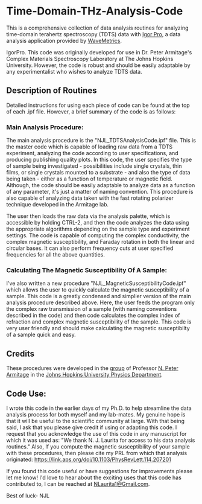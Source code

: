 # Time-Domain-THz-Analysis-Code

This is a comprehensive collection of data analysis routines for analyzing time-domain terahertz spectroscopy (TDTS) data with [Igor Pro](https://www.wavemetrics.com/products/igorpro/igorpro.htm), a data analysis application provided by [WaveMetrics](https://www.wavemetrics.com/index.html).

IgorPro.  This code was originally developed for use in Dr. Peter Armitage's Complex Materials Spectroscopy Laboratory at The Johns Hopkins University.  However, the code is robust and should be easily adaptable by any experimentalist who wishes to analyze TDTS data.

## **Description of Routines**

Detailed instructions for using each piece of code can be found at the top of each .ipf file.  However, a brief summary of the code is as follows:

### **Main Analysis Procedure**:

The main analysis procedure is the "NJL_TDTSAnalysisCode.ipf" file.  This is the master code which is capable of loading raw data from a TDTS experiment, analyzing the code according to user specifications, and producing publishing quality plots.  In this code, the user specifies the type of sample being investigated - possibilities include single crystals, thin films, or single crystals mounted to a substrate - and also the type of data being taken - either as a function of temperature or magnetic field.  Although, the code should be easily adaptable to analyze data as a function of any parameter, it's just a matter of naming convention.  This procedure is also capable of analyzing data taken with the fast rotating polarizer technique developed in the Armitage lab. 

The user then loads the raw data via the analysis palette, which is accessible by holding CTRL-2, and then the code analyzes the data using the appropriate algorithms depending on the sample type and experiment settings.  The code is capable of computing the complex conductivity, the complex magnetic susceptibility, and Faraday rotation in both the linear and circular bases.  It can also perform frequency cuts at user specified frequencies for all the above quantities.

### **Calculating The Magnetic Susceptibility Of A Sample**:

I've also written a new procedure "NJL_MagneticSusceptibilityCode.ipf" which allows the user to quickly calculate the magnetic susceptibility of a sample.  This code is a greatly condensed and simplier version of the main analysis procedure described above.  Here, the user feeds the program only the complex raw transmission of a sample (with naming conventions described in the code) and then code calculates the complex index of refraction and complex magnetic susceptibility of the sample.  This code is very user friendly and should make calculating the magnetic susceptibilty of a sample quick and easy.

## **Credits**
These procedures were developed in the [group](https://sites.google.com/site/nparmitagegroup/) of Professor [N. Peter Armitage](http://physics-astronomy.jhu.edu/directory/n-peter-armitage/) in the [Johns Hopkins University Physics Department](http://physics-astronomy.jhu.edu/).

## **Code Use**:

I wrote this code in the earlier days of my Ph.D. to help streamline the data analysis process for both myself and my lab-mates.  My genuine hope is that it will be useful to the scientific community at large.  With that being said, I ask that you please give credit if using or adapting this code.  I request that you acknowledge the use of this code in any manuscript for which it was used as: "We thank N. J. Laurita for access to his data analysis routines."  Also, If you compute the magnetic susceptibility of your sample with these procedures, then please cite my PRL from which that analysis originated: https://link.aps.org/doi/10.1103/PhysRevLett.114.207201

If you found this code useful or have suggestions for improvements please let me know! I'd love to hear about the exciting uses that this code has contributed to, I can be reached at NLaurita1@Gmail.com.

Best of luck-
NJL

